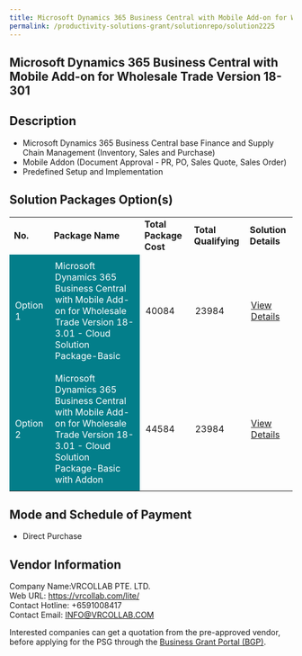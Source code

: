 ```yaml
---
title: Microsoft Dynamics 365 Business Central with Mobile Add-on for Wholesale Trade Version 18-3.01
permalink: /productivity-solutions-grant/solutionrepo/solution2225
---
```


## Microsoft Dynamics 365 Business Central with Mobile Add-on for Wholesale Trade Version 18-301

## Description

- Microsoft Dynamics 365 Business Central base Finance and Supply Chain Management (Inventory, Sales and Purchase)
- Mobile Addon (Document Approval - PR, PO, Sales Quote, Sales Order)
- Predefined Setup and Implementation

## Solution Packages Option(s)

<table>
<tr>
<td><b>No.</b></td>
<td><b>Package Name</b></td>
<td><b>Total Package Cost</b></td>
<td><b>Total Qualifying</b></td>
<td><b>Solution Details</b></td>
</tr>
<tr>
<td style='padding: 10px; background-color: #037E8A; color: #FFFFFF;'>Option 1</td>
<td style='padding: 10px; background-color: #037E8A; color: #FFFFFF;'>Microsoft Dynamics 365 Business Central with Mobile Add-on for Wholesale Trade Version 18-3.01 - Cloud Solution Package-Basic</td>
<td style='padding: 10px;'>40084</td>
<td style='padding: 10px;'>23984</td>
<td style='padding: 10px;'><a href='https://www.gobusiness.gov.sg/images/psg/DynamicSolutions20200274_Desensitised_Annex_3_Part_1.pdf' target='_blank'>View Details</a></td>
</tr>
<tr>
<td style='padding: 10px; background-color: #037E8A; color: #FFFFFF;'>Option 2</td>
<td style='padding: 10px; background-color: #037E8A; color: #FFFFFF;'>Microsoft Dynamics 365 Business Central with Mobile Add-on for Wholesale Trade Version 18-3.01 - Cloud Solution Package-Basic with Addon</td>
<td style='padding: 10px;'>44584</td>
<td style='padding: 10px;'>23984</td>
<td style='padding: 10px;'><a href='https://www.gobusiness.gov.sg/images/psg/DynamicSolutions20200274_Desensitised_Annex_3_Part_2.pdf' target='_blank'>View Details</a></td>
</tr>
</table>

## Mode and Schedule of Payment

 - Direct Purchase

## Vendor Information

 Company Name:VRCOLLAB PTE. LTD. <br>Web URL: https://vrcollab.com/lite/ <br>Contact Hotline: +6591008417 <br>Contact Email: INFO@VRCOLLAB.COM <br>

Interested companies can get a quotation from the pre-approved vendor, before applying for the PSG through the <a href='https://www.businessgrants.gov.sg/' target='_blank' rel='noopener'>Business Grant Portal (BGP)</a>.

<script src="/jquery/resize-tables.js"></script>
